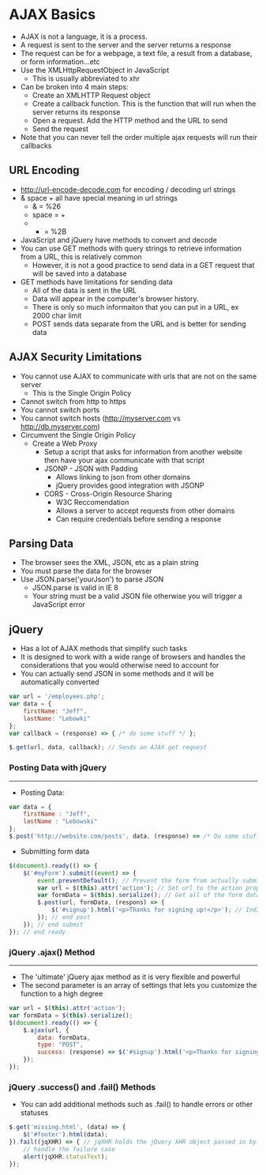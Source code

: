 # AJAX Basics
* AJAX is not a language, it is a process.
* A request is sent to the server and the server returns a response
* The request can be for a webpage, a text file, a result from a database, or form information...etc
* Use the XMLHttpRequestObject in JavaScript
	- This is usually abbreviated to xhr
* Can be broken into 4 main steps:
	- Create an XMLHTTP Request object
	- Create a callback function. This is the function that will run when the server returns its response
	- Open a request. Add the HTTP method and the URL to send
	- Send the request
* Note that you can never tell the order multiple ajax requests will run their callbacks

## URL Encoding
* http://url-encode-decode.com for encoding / decoding url strings
* & space + all have special meaning in url strings
	- & = %26
	- space = +
	- + = %2B
* JavaScript and jQuery have methods to convert and decode
* You can use GET methods with query strings to retrieve information from a URL, this is relatively common
	- However, it is not a good practice to send data in a GET request that will be saved into a database
* GET methods have limitations for sending data
	- All of the data is sent in the URL
	- Data will appear in the computer's browser history.
	- There is only so much informaiton that you can put in a URL, ex 2000 char limit
	- POST sends data separate from the URL and is better for sending data

## AJAX Security Limitations
* You cannot use AJAX to communicate with urls that are not on the same server
	- This is the Single Origin Policy
* Cannot switch from http to https
* You cannot switch ports
* You cannot switch hosts (http://myserver.com vs http://db.myserver.com)
* Circumvent the Single Origin Policy
	- Create a Web Proxy
		+ Setup a script that asks for information from another website then have your ajax communicate with that script
		+ JSONP - JSON with Padding
			* Allows linking to json from other domains
			* jQuery provides good integration with JSONP
		+ CORS - Cross-Origin Resource Sharing
			* W3C Reccomendation
			* Allows a server to accept requests from other domains
			* Can require credentials before sending a response

## Parsing Data
* The browser sees the XML, JSON, etc as a plain string
* You must parse the data for the browser
* Use JSON.parse('yourJson') to parse JSON
	- JSON.parse is valid in IE 8
	- Your string must be a valid JSON file otherwise you will trigger a JavaScript error

## jQuery
* Has a lot of AJAX methods that simplify such tasks
* It is designed to work with a wide range of browsers and handles the considerations that you would otherwise need to account for
* You can actually send JSON in some methods and it will be automatically converted
```javascript
var url = '/employees.php';
var data = {
	firstName: "Jeff",
	lastName: "Lebowki"
};
var callback = (response) => { /* do some stuff */ };

$.get(url, data, callback); // Sends an AJAX get request
```
### Posting Data with jQuery
---
* Posting Data:
```javascript
var data = {
	firstName : "Jeff",
	lastName : "Lebowski"
};
$.post('http://website.com/posts', data, (response) => /* Do some stuff */ )
```
* Submitting form data
```javascript
$(document).ready(() => {
	$('#myForm').submit((event) => {
		event.preventDefault(); // Prevent the form from actually submit the form from submitting when the submit button is clicked
		var url = $(this).attr('action'); // Set url to the action property of the form
		var formData = $(this).serialize(); // Get all of the form data w/out needing to loop through the form elements
		$.post(url, formData, (respons) => {
			$('#signup').html('<p>Thanks for signing up!</p>'); // Indicate to the user that the form was submitted
		}); // end post
	}); // end submit
}); // end ready
```

### jQuery .ajax() Method
---
* The 'ultimate' jQuery ajax method as it is very flexible and powerful
* The second parameter is an array of settings that lets you customize the function to a high degree
```javascript
var url = $(this).attr('action');
var formData = $(this).serialize();
$(document).ready(() => {
	$.ajax(url, {
		data: formData,
		type: "POST",
		success: (response) => $('#signup').html('<p>Thanks for signing up!</p>')
	});
});
```

### jQuery .success() and .fail() Methods
* You can add additional methods such as .fail() to handle errors or other statuses
```javascript
$.get('missing.html', (data) => {
	$('#footer').html(data);
}).fail((jqXHR) => { // jqXHR holds the jQuery XHR object passed in by the fail method to the function
	// handle the failure case
	alert(jqXHR.statusText);
});
```